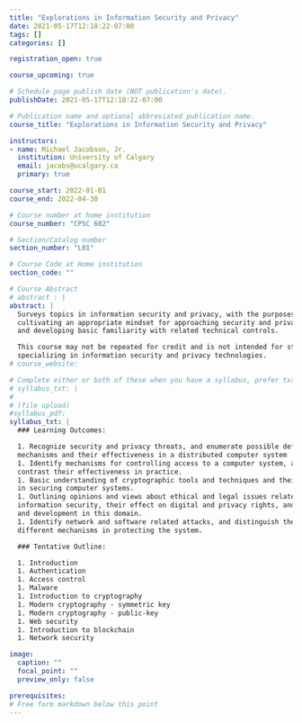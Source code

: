```yaml
---
title: "Explorations in Information Security and Privacy"
date: 2021-05-17T12:18:22-07:00
tags: []
categories: []

registration_open: true

course_upcoming: true

# Schedule page publish date (NOT publication's date).
publishDate: 2021-05-17T12:18:22-07:00

# Publication name and optional abbreviated publication name.
course_title: "Explorations in Information Security and Privacy"

instructors:
- name: Michael Jacobson, Jr.
  institution: University of Calgary
  email: jacobs@ucalgary.ca
  primary: true

course_start: 2022-01-01
course_end: 2022-04-30

# Course number at home institution
course_number: "CPSC 602"

# Section/Catalog number
section_number: "L01"

# Course Code at Home institution
section_code: ""

# Course Abstract
# abstract : |
abstract: |
  Surveys topics in information security and privacy, with the purposes of
  cultivating an appropriate mindset for approaching security and privacy issues
  and developing basic familiarity with related technical controls.

  This course may not be repeated for credit and is not intended for students
  specializing in information security and privacy technologies.
# course_website:

# Complete either or both of these when you have a syllabus, prefer txt!
# syllabus_txt: |
#
# (file upload)
#syllabus_pdf:
syllabus_txt: |
  ### Learning Outcomes:

  1. Recognize security and privacy threats, and enumerate possible defense
  mechanisms and their effectiveness in a distributed computer system
  1. Identify mechanisms for controlling access to a computer system, and compare and
  contrast their effectiveness in practice.
  1. Basic understanding of cryptographic tools and techniques and their applications
  in securing computer systems.
  1. Outlining opinions and views about ethical and legal issues related to
  information security, their effect on digital and privacy rights, and research
  and development in this domain.
  1. Identify network and software related attacks, and distinguish the role of
  different mechanisms in protecting the system.

  ### Tentative Outline:

  1. Introduction
  1. Authentication
  1. Access control
  1. Malware
  1. Introduction to cryptography
  1. Modern cryptography - symmetric key
  1. Modern cryptography - public-key
  1. Web security
  1. Introduction to blockchain
  1. Network security

image:
  caption: ""
  focal_point: ""
  preview_only: false

prerequisites:
# Free form markdown below this point
---
```


